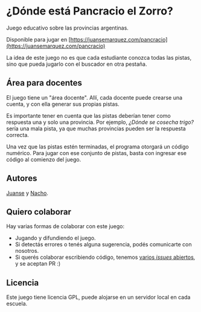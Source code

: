 # ¿Dónde está Pancracio el Zorro?

Juego educativo sobre las provincias argentinas.

Disponible para jugar en
[https://juansemarquez.com/pancracio](https://juansemarquez.com/pancracio)

La idea de este juego no es que cada estudiante conozca todas las pistas, sino
que pueda jugarlo con el buscador en otra pestaña.

## Área para docentes

El juego tiene un "área docente". Allí, cada docente puede crearse una cuenta,
y con ella generar sus propias pistas.

Es importante tener en cuenta que las pistas deberían tener como respuesta
una y solo una provincia. Por ejemplo, _¿Dónde se cosecha trigo?_ sería una
mala pista, ya que muchas provincias pueden ser la respuesta correcta.

Una vez que las pistas estén terminadas, el programa otorgará un código
numérico. Para jugar con ese conjunto de pistas, basta con ingresar ese código
al comienzo del juego.

## Autores

[Juanse](https://twitter.com/profejuanse) y [Nacho](https://twitter.com/nacho).

## Quiero colaborar

Hay varias formas de colaborar con este juego:

- Jugando y difundiendo el juego.
- Si detectás errores o tenés alguna sugerencia, podés comunicarte con nosotros.
- Si querés colaborar escribiendo código, tenemos [varios _issues_
abiertos](https://github.com/juansemarquez/zorropancracio/issues), y se
aceptan PR :)

## Licencia

Este juego tiene licencia GPL, puede alojarse en un servidor local en cada
escuela.

